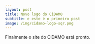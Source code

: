 ```yaml
---
layout: post
title: Novo logo do CiDAMO
subtitle: e este é o primeiro post
image: /img/cidamo-logo-sqr.png
---
```


Finalmente o site do CiDAMO está pronto.
